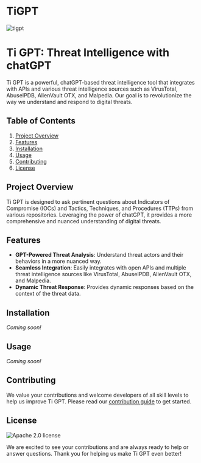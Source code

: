 # TiGPT

![tigpt](https://github.com/House-of-AI/tiGPT/assets/26055694/cd33b959-e215-4374-a986-7f5c309ecd20)

# Ti GPT: Threat Intelligence with chatGPT

Ti GPT is a powerful, chatGPT-based threat intelligence tool that integrates with APIs and various threat intelligence sources such as VirusTotal, AbuseIPDB, AlienVault OTX, and Malpedia. Our goal is to revolutionize the way we understand and respond to digital threats.

## Table of Contents

1. [Project Overview](#project-overview)
2. [Features](#features)
3. [Installation](#installation)
4. [Usage](#usage)
5. [Contributing](#contributing)
6. [License](#license)

## Project Overview

Ti GPT is designed to ask pertinent questions about Indicators of Compromise (IOCs) and Tactics, Techniques, and Procedures (TTPs) from various repositories. Leveraging the power of chatGPT, it provides a more comprehensive and nuanced understanding of digital threats.

## Features

- **GPT-Powered Threat Analysis**: Understand threat actors and their behaviors in a more nuanced way.
- **Seamless Integration**: Easily integrates with open APIs and multiple threat intelligence sources like VirusTotal, AbuseIPDB, AlienVault OTX, and Malpedia.
- **Dynamic Threat Response**: Provides dynamic responses based on the context of the threat data.

## Installation

_Coming soon!_

## Usage

_Coming soon!_

## Contributing

We value your contributions and welcome developers of all skill levels to help us improve Ti GPT. Please read our [contribution guide](https://github.com/House-of-AI/tiGPT/blob/main/contribution%20Guide) to get started.

## License

![Apache 2.0 license](https://github.com/House-of-AI/tiGPT/blob/main/LICENSE)

We are excited to see your contributions and are always ready to help or answer questions. Thank you for helping us make Ti GPT even better!

